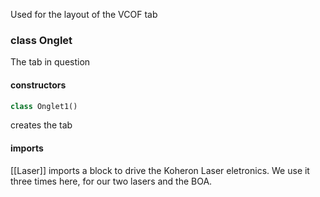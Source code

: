 Used for the layout of the VCOF tab

### class Onglet
The tab in question
#### constructors
```python
class Onglet1()
```
creates the tab
#### imports
[[Laser]] imports a block to drive the Koheron Laser eletronics. We use it three times here, for our two lasers and the BOA.
